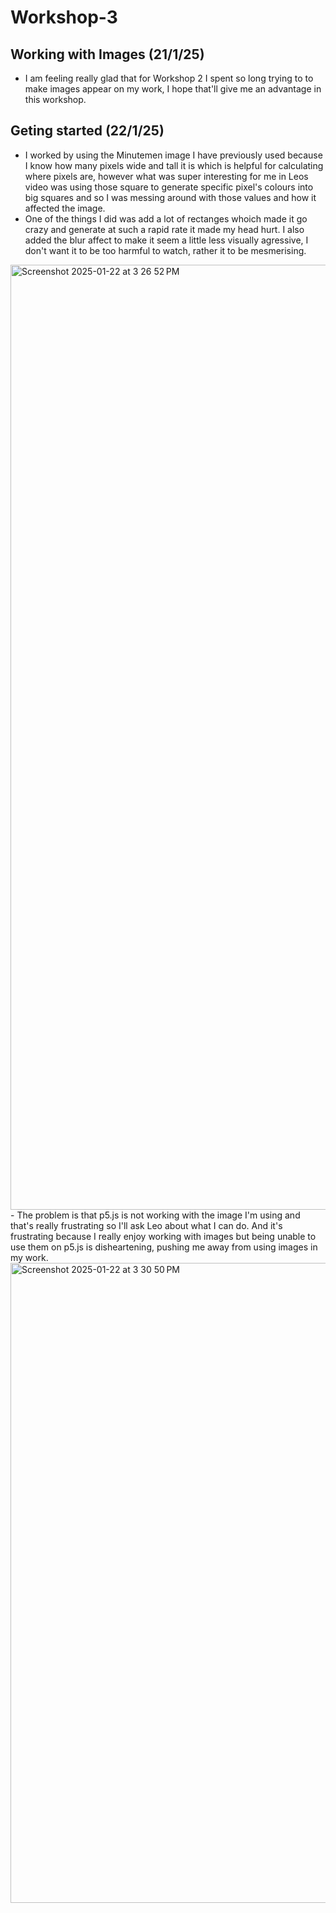 # Workshop-3

## Working with Images (21/1/25)
- I am feeling really glad that for Workshop 2 I spent so long trying to to make images appear on my work, I hope that'll give me an advantage in this workshop.

## Geting started (22/1/25)
- I worked by using the Minutemen image I have previously used because I know how many pixels wide and tall it is which is helpful for calculating where pixels are, however what was super interesting for me in Leos video was using those square to generate specific pixel's colours into big squares and so I was messing around with those values and how it affected the image.
- One of the things I did was add a lot of rectanges whoich made it go crazy and generate at such a rapid rate it made my head hurt. I also added the blur affect to make it seem a little less visually agressive, I don't want it to be too harmful to watch, rather it to be mesmerising.
<img width="1512" alt="Screenshot 2025-01-22 at 3 26 52 PM" src="https://github.com/user-attachments/assets/79e60020-1a7e-4f14-a086-a97d3121c00a" />
- The problem is that p5.js is not working with the image I'm using and that's really frustrating so I'll ask Leo about what I can do. And it's frustrating because I really enjoy working with images but being unable to use them on p5.js is disheartening, pushing me away from using images in my work.
<img width="1024" alt="Screenshot 2025-01-22 at 3 30 50 PM" src="https://github.com/user-attachments/assets/3ff5e2f7-2c85-4187-9d62-cac0876e813f" />
